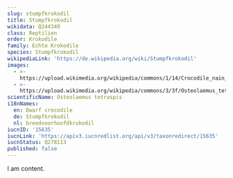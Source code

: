 ```yaml
---
slug: stumpfkrokodil
title: Stumpfkrokodil
wikidata: Q244349
class: Reptilien
order: Krokodile
family: Echte Krokodile
species: Stumpfkrokodil
wikipediaLink: 'https://de.wikipedia.org/wiki/Stumpfkrokodil'
images:
  - >-
    https://upload.wikimedia.org/wikipedia/commons/1/14/Crocodile_nain_aquarium_porte_dorée_Paris.JPG
  - >-
    https://upload.wikimedia.org/wikipedia/commons/3/3f/Osteolaemus_tetraspis_fg01.JPG
scientificName: Osteolaemus tetraspis
i18nNames:
  en: Dwarf crocodile
  de: Stumpfkrokodil
  nl: breedvoorhoofdkrokodil
iucnID: '15635'
iucnLink: 'https://apiv3.iucnredlist.org/api/v3/taxonredirect/15635'
iucnStatus: Q278113
published: false
---
```


I am content.

